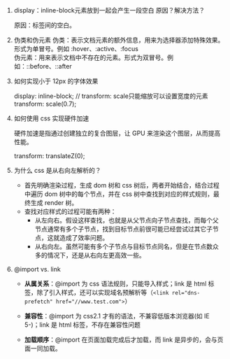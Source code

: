 1. display：inline-block元素放到一起会产生一段空白 原因？解决方法？

    原因：标签间的空白。

2. 伪类和伪元素
    伪类：表示文档元素的额外信息，用来为选择器添加特殊效果。形式为单冒号。例如 :hover、:active、:focus      
    伪元素：用来表示文档中不存在的元素。形式为双冒号。例如：::before、::after
    
3. 如何实现小于 12px 的字体效果

    display: inline-block;  // transform: scale只能缩放可以设置宽度的元素
    transform: scale(0.7);

4. 如何使用 css 实现硬件加速

    硬件加速是指通过创建独立的复合图层，让 GPU 来渲染这个图层，从而提高性能。

    transform: translateZ(0);

5. 为什么 css 是从右向左解析的？

    * 首先明确渲染过程，生成 dom 树和 css 树后，两者开始结合，结合过程中遍历 dom 树中的每个节点，并在 css 树中查找到对应的样式规则，最终生成 render 树。
    * 查找对应样式的过程可能有两种：
      * 从左向右。假设这样查找，也就是从父节点向子节点查找，而每个父节点通常有多个子节点，找到目标节点前很可能已经尝试过其它子节点，这就造成了效率问题。
      * 从右向左。虽然可能有多个子节点与目标节点同名，但是在节点数众多的情况下，还是从右向左更高效一些。

6. @import vs. link

    * **从属关系**：@import 为 css 语法规则，只能导入样式；link 是 html 标签，除了引入样式，还可以实现域名预解析等（`<link rel="dns-prefetch" href="//www.test.com">`）

    * **兼容性**：@import 为 css2.1 才有的语法，不兼容低版本浏览器(如 IE 5-)；link 是 html 标签，不存在兼容性问题

    * **加载顺序**：@import 在页面加载完成后才加载，而 link 是异步的，会与页面一同加载。
